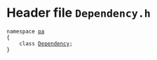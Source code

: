 # Header file `Dependency.h`<a id="Dependency.h"></a>

<pre><code class="language-cpp">namespace <a href='doc_Rect.md#Rect.h'>pa</a>
{
    class <a href='doc_Dependency.md#Dependency.h'>Dependency</a>;
}</code></pre>
